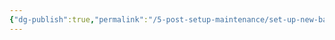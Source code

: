 ```yaml
---
{"dg-publish":true,"permalink":"/5-post-setup-maintenance/set-up-new-backup-destination/"}
---
```


